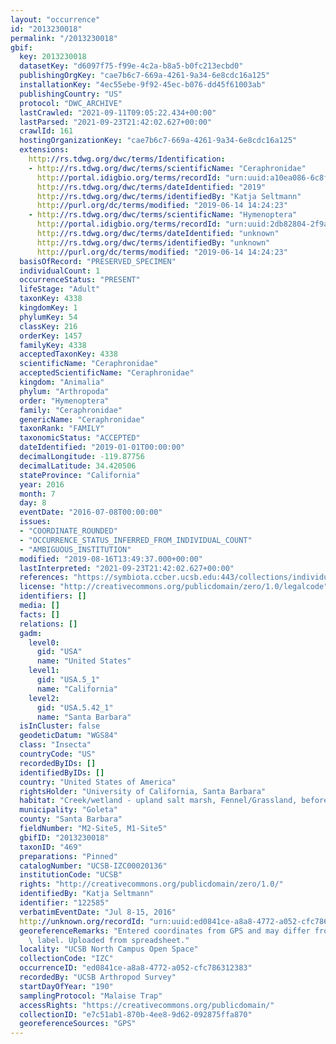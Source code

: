 ```yaml
---
layout: "occurrence"
id: "2013230018"
permalink: "/2013230018"
gbif:
  key: 2013230018
  datasetKey: "d6097f75-f99e-4c2a-b8a5-b0fc213ecbd0"
  publishingOrgKey: "cae7b6c7-669a-4261-9a34-6e8cdc16a125"
  installationKey: "4ec55ebe-9f92-45ec-b076-dd45f61003ab"
  publishingCountry: "US"
  protocol: "DWC_ARCHIVE"
  lastCrawled: "2021-09-11T09:05:22.434+00:00"
  lastParsed: "2021-09-23T21:42:02.627+00:00"
  crawlId: 161
  hostingOrganizationKey: "cae7b6c7-669a-4261-9a34-6e8cdc16a125"
  extensions:
    http://rs.tdwg.org/dwc/terms/Identification:
    - http://rs.tdwg.org/dwc/terms/scientificName: "Ceraphronidae"
      http://portal.idigbio.org/terms/recordId: "urn:uuid:a10ea086-6c8f-4c6b-9ec8-4742e14c4a34"
      http://rs.tdwg.org/dwc/terms/dateIdentified: "2019"
      http://rs.tdwg.org/dwc/terms/identifiedBy: "Katja Seltmann"
      http://purl.org/dc/terms/modified: "2019-06-14 14:24:23"
    - http://rs.tdwg.org/dwc/terms/scientificName: "Hymenoptera"
      http://portal.idigbio.org/terms/recordId: "urn:uuid:2db82804-2f9a-4aae-83ad-0f8005334037"
      http://rs.tdwg.org/dwc/terms/dateIdentified: "unknown"
      http://rs.tdwg.org/dwc/terms/identifiedBy: "unknown"
      http://purl.org/dc/terms/modified: "2019-06-14 14:24:23"
  basisOfRecord: "PRESERVED_SPECIMEN"
  individualCount: 1
  occurrenceStatus: "PRESENT"
  lifeStage: "Adult"
  taxonKey: 4338
  kingdomKey: 1
  phylumKey: 54
  classKey: 216
  orderKey: 1457
  familyKey: 4338
  acceptedTaxonKey: 4338
  scientificName: "Ceraphronidae"
  acceptedScientificName: "Ceraphronidae"
  kingdom: "Animalia"
  phylum: "Arthropoda"
  order: "Hymenoptera"
  family: "Ceraphronidae"
  genericName: "Ceraphronidae"
  taxonRank: "FAMILY"
  taxonomicStatus: "ACCEPTED"
  dateIdentified: "2019-01-01T00:00:00"
  decimalLongitude: -119.87756
  decimalLatitude: 34.420506
  stateProvince: "California"
  year: 2016
  month: 7
  day: 8
  eventDate: "2016-07-08T00:00:00"
  issues:
  - "COORDINATE_ROUNDED"
  - "OCCURRENCE_STATUS_INFERRED_FROM_INDIVIDUAL_COUNT"
  - "AMBIGUOUS_INSTITUTION"
  modified: "2019-08-16T13:49:37.000+00:00"
  lastInterpreted: "2021-09-23T21:42:02.627+00:00"
  references: "https://symbiota.ccber.ucsb.edu:443/collections/individual/index.php?occid=122585"
  license: "http://creativecommons.org/publicdomain/zero/1.0/legalcode"
  identifiers: []
  media: []
  facts: []
  relations: []
  gadm:
    level0:
      gid: "USA"
      name: "United States"
    level1:
      gid: "USA.5_1"
      name: "California"
    level2:
      gid: "USA.5.42_1"
      name: "Santa Barbara"
  isInCluster: false
  geodeticDatum: "WGS84"
  class: "Insecta"
  countryCode: "US"
  recordedByIDs: []
  identifiedByIDs: []
  country: "United States of America"
  rightsHolder: "University of California, Santa Barbara"
  habitat: "Creek/wetland - upland salt marsh, Fennel/Grassland, before restoration"
  municipality: "Goleta"
  county: "Santa Barbara"
  fieldNumber: "M2-Site5, M1-Site5"
  gbifID: "2013230018"
  taxonID: "469"
  preparations: "Pinned"
  catalogNumber: "UCSB-IZC00020136"
  institutionCode: "UCSB"
  rights: "http://creativecommons.org/publicdomain/zero/1.0/"
  identifiedBy: "Katja Seltmann"
  identifier: "122585"
  verbatimEventDate: "Jul 8-15, 2016"
  http://unknown.org/recordId: "urn:uuid:ed0841ce-a8a8-4772-a052-cfc786312383"
  georeferenceRemarks: "Entered coordinates from GPS and may differ from what is on\
    \ label. Uploaded from spreadsheet."
  locality: "UCSB North Campus Open Space"
  collectionCode: "IZC"
  occurrenceID: "ed0841ce-a8a8-4772-a052-cfc786312383"
  recordedBy: "UCSB Arthropod Survey"
  startDayOfYear: "190"
  samplingProtocol: "Malaise Trap"
  accessRights: "https://creativecommons.org/publicdomain/"
  collectionID: "e7c51ab1-870b-4ee8-9d62-092875ffa870"
  georeferenceSources: "GPS"
---
```

